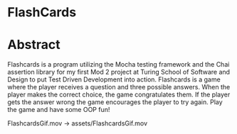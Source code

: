 # FlashCards

# Abstract
Flashcards is a program utilizing the Mocha testing framework and the Chai assertion library for my first Mod 2 project at Turing School of Software and Design to put Test Driven Development into action. Flashcards is a game where the player receives a question and three possible answers. When the player makes the correct choice, the game congratulates them. If the player gets the answer wrong the game encourages the player to try again. Play the game and have some OOP fun!

FlashcardsGif.mov → assets/FlashcardsGif.mov
